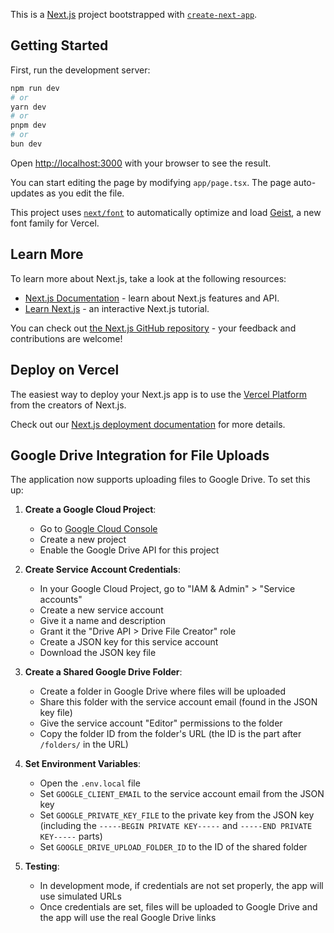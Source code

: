 This is a [Next.js](https://nextjs.org) project bootstrapped with [`create-next-app`](https://nextjs.org/docs/app/api-reference/cli/create-next-app).

## Getting Started

First, run the development server:

```bash
npm run dev
# or
yarn dev
# or
pnpm dev
# or
bun dev
```

Open [http://localhost:3000](http://localhost:3000) with your browser to see the result.

You can start editing the page by modifying `app/page.tsx`. The page auto-updates as you edit the file.

This project uses [`next/font`](https://nextjs.org/docs/app/building-your-application/optimizing/fonts) to automatically optimize and load [Geist](https://vercel.com/font), a new font family for Vercel.

## Learn More

To learn more about Next.js, take a look at the following resources:

- [Next.js Documentation](https://nextjs.org/docs) - learn about Next.js features and API.
- [Learn Next.js](https://nextjs.org/learn) - an interactive Next.js tutorial.

You can check out [the Next.js GitHub repository](https://github.com/vercel/next.js) - your feedback and contributions are welcome!

## Deploy on Vercel

The easiest way to deploy your Next.js app is to use the [Vercel Platform](https://vercel.com/new?utm_medium=default-template&filter=next.js&utm_source=create-next-app&utm_campaign=create-next-app-readme) from the creators of Next.js.

Check out our [Next.js deployment documentation](https://nextjs.org/docs/app/building-your-application/deploying) for more details.

## Google Drive Integration for File Uploads

The application now supports uploading files to Google Drive. To set this up:

1. **Create a Google Cloud Project**:
   - Go to [Google Cloud Console](https://console.cloud.google.com/)
   - Create a new project
   - Enable the Google Drive API for this project

2. **Create Service Account Credentials**:
   - In your Google Cloud Project, go to "IAM & Admin" > "Service accounts"
   - Create a new service account
   - Give it a name and description
   - Grant it the "Drive API > Drive File Creator" role
   - Create a JSON key for this service account
   - Download the JSON key file

3. **Create a Shared Google Drive Folder**:
   - Create a folder in Google Drive where files will be uploaded
   - Share this folder with the service account email (found in the JSON key file)
   - Give the service account "Editor" permissions to the folder
   - Copy the folder ID from the folder's URL (the ID is the part after `/folders/` in the URL)

4. **Set Environment Variables**:
   - Open the `.env.local` file
   - Set `GOOGLE_CLIENT_EMAIL` to the service account email from the JSON key
   - Set `GOOGLE_PRIVATE_KEY_FILE` to the private key from the JSON key (including the `-----BEGIN PRIVATE KEY-----` and `-----END PRIVATE KEY-----` parts)
   - Set `GOOGLE_DRIVE_UPLOAD_FOLDER_ID` to the ID of the shared folder

5. **Testing**:
   - In development mode, if credentials are not set properly, the app will use simulated URLs
   - Once credentials are set, files will be uploaded to Google Drive and the app will use the real Google Drive links
